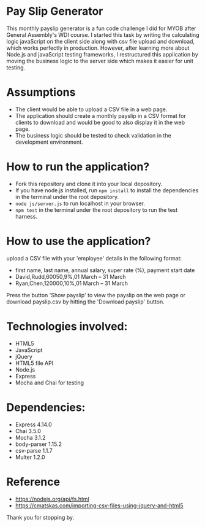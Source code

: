# Pay Slip Generator

This monthly payslip generator is a fun code challenge I did for MYOB after General Assembly's WDI course. I started this task by writing the calculating logic javaScript on the client side along with csv file upload and download, which works perfectly in production. However, after learning more about Node.js and javaScript testing frameworks, I restructured this application by moving the business logic to the server side which makes it easier for unit testing.

# Assumptions
- The client would be able to upload a CSV file in a web page.
- The application should create a monthly payslip in a CSV format for clients to download and would be good to also display it in the web page.
- The business logic should be tested to check validation in the development environment.

# How to run the application?
- Fork this repository and clone it into your local depository.
- If you have node.js installed, run `npm install` to install the dependencies in the terminal under the root depository.
- `node js/server.js` to run localhost in your browser.
- `npm test` in the terminal under the root depository to run the test harness.

# How to use the application?

upload a CSV file with your 'employee' details in the following format:

- first name, last name, annual salary, super rate (%), payment start date
- David,Rudd,60050,9%,01 March – 31 March
- Ryan,Chen,120000,10%,01 March – 31 March

Press the button 'Show payslip' to view the payslip on the web page or download payslip.csv by hitting the 'Download payslip' button.

# Technologies involved:
- HTML5
- JavaScript
- jQuery
- HTML5 file API
- Node.js
- Express
- Mocha and Chai for testing

# Dependencies:
- Express 4.14.0
- Chai 3.5.0
- Mocha 3.1.2
- body-parser 1.15.2
- csv-parse 1.1.7
- Multer 1.2.0

# Reference
- https://nodejs.org/api/fs.html
- https://cmatskas.com/importing-csv-files-using-jquery-and-html5

Thank you for stopping by.
